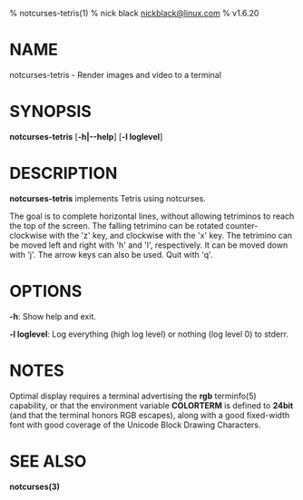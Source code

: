 % notcurses-tetris(1)
% nick black <nickblack@linux.com>
% v1.6.20

# NAME

notcurses-tetris - Render images and video to a terminal

# SYNOPSIS

**notcurses-tetris** [**-h|--help**] [**-l loglevel**]

# DESCRIPTION

**notcurses-tetris** implements Tetris using notcurses.

The goal is to complete horizontal lines, without allowing tetriminos to
reach the top of the screen. The falling tetrimino can be rotated counter-
clockwise with the 'z' key, and clockwise with the 'x' key. The tetrimino
can be moved left and right with 'h' and 'l', respectively. It can be moved
down with 'j'. The arrow keys can also be used. Quit with 'q'.

# OPTIONS

**-h**: Show help and exit.

**-l loglevel**: Log everything (high log level) or nothing (log level 0) to stderr.

# NOTES

Optimal display requires a terminal advertising the **rgb** terminfo(5)
capability, or that the environment variable **COLORTERM** is defined to
**24bit** (and that the terminal honors RGB escapes), along with a good
fixed-width font with good coverage of the Unicode Block Drawing Characters.

# SEE ALSO

**notcurses(3)**
